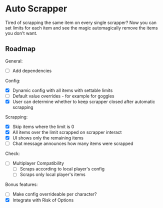 # Auto Scrapper

Tired of scrapping the same item on every single scrapper? Now you can set limits for each item and see the magic automagically remove the items you don't want.

## Roadmap

General:
- [ ] Add dependencies

Config:
- [x] Dynamic config with all items with settable limits
- [ ] Default value overrides - for example for goggles
- [x] User can determine whether to keep scrapper closed after automatic scrapping

Scrapping:
- [x] Skip items where the limit is 0
- [x] All items over the limit scrapped on scrapper interact
- [x] UI shows only the remaining items
- [ ] Chat message announces how many items were scrapped

Check:
- [ ] Multiplayer Compatibility
  - [ ] Scraps according to local player's config
  - [ ] Scraps only local player's items

Bonus features:
- [ ] Make config overrideable per character?
- [x] Integrate with Risk of Options
